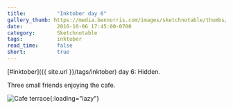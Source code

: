 ```yaml
---
title:          "Inktober day 6"
gallery_thumb: https://media.bennorris.com/images/sketchnotable/thumbs/inktober-day-06.jpg
date:           2016-10-06 17:45:00-0700
category:       Sketchnotable
tags:           inktober
read_time:      false
short:          true
---
```

[#inktober]({{ site.url }}/tags/inktober) day 6: Hidden.

Three small friends enjoying the cafe.

![Cafe terrace](https://media.bennorris.com/images/sketchnotable/inktober-2016/inktober-day-06.jpg){:loading="lazy"}
